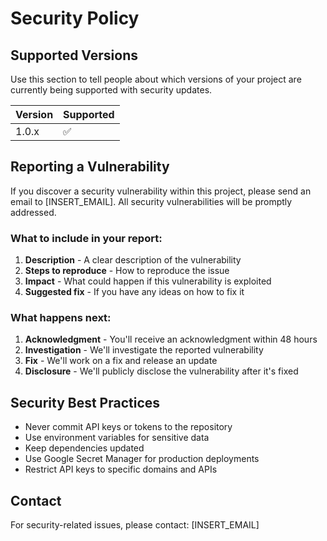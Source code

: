 # Security Policy

## Supported Versions

Use this section to tell people about which versions of your project are
currently being supported with security updates.

| Version | Supported          |
| ------- | ------------------ |
| 1.0.x   | :white_check_mark: |

## Reporting a Vulnerability

If you discover a security vulnerability within this project, please send an email to [INSERT_EMAIL]. All security vulnerabilities will be promptly addressed.

### What to include in your report:

1. **Description** - A clear description of the vulnerability
2. **Steps to reproduce** - How to reproduce the issue
3. **Impact** - What could happen if this vulnerability is exploited
4. **Suggested fix** - If you have any ideas on how to fix it

### What happens next:

1. **Acknowledgment** - You'll receive an acknowledgment within 48 hours
2. **Investigation** - We'll investigate the reported vulnerability
3. **Fix** - We'll work on a fix and release an update
4. **Disclosure** - We'll publicly disclose the vulnerability after it's fixed

## Security Best Practices

- Never commit API keys or tokens to the repository
- Use environment variables for sensitive data
- Keep dependencies updated
- Use Google Secret Manager for production deployments
- Restrict API keys to specific domains and APIs

## Contact

For security-related issues, please contact: [INSERT_EMAIL] 